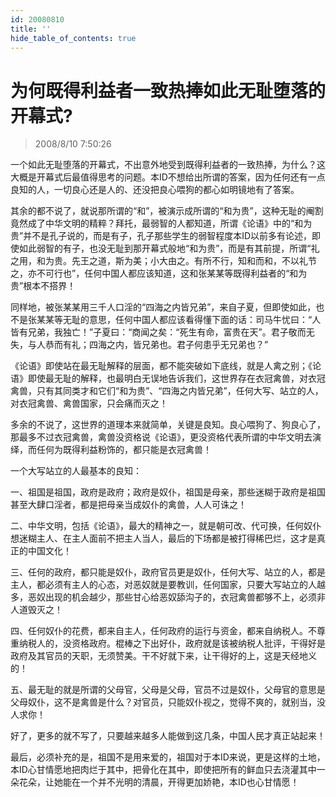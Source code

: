 ```yaml
---
id: 20080810
title: ''
hide_table_of_contents: true
---
```


# 为何既得利益者一致热捧如此无耻堕落的开幕式?

> 2008/8/10 7:50:26

<div style={{color: '#FF0000', fontSize: '18px', fontWeight: 'bold'}}>

一个如此无耻堕落的开幕式，不出意外地受到既得利益者的一致热捧，为什么？这大概是开幕式后最值得思考的问题。本ID不想给出所谓的答案，因为任何还有一点良知的人，一切良心还是人的、还没把良心喂狗的都心如明镜地有了答案。

其余的都不说了，就说那所谓的“和”，被演示成所谓的“和为贵”，这种无耻的阉割竟然成了中华文明的精粹？拜托，最弱智的人都知道，所谓《论语》中的“和为贵”并不是孔子说的，而是有子，孔子那些学生的弱智程度本ID以前多有论述，即使如此弱智的有子，也没无耻到那开幕式般地“和为贵”，而是有其前提，所谓“礼之用，和为贵。先王之道，斯为美；小大由之。有所不行，知和而和，不以礼节之，亦不可行也”，任何中国人都应该知道，这和张某某等既得利益者的“和为贵”根本不搭界！

同样地，被张某某用三千人口淫的“四海之内皆兄弟”，来自子夏，但即使如此，也不是张某某等无耻的意思，任何中国人都应该看得懂下面的话：司马牛忧曰：“人皆有兄弟，我独亡！”子夏曰：“商闻之矣：“死生有命，富贵在天”。君子敬而无失，与人恭而有礼；四海之内，皆兄弟也。君子何患乎无兄弟也？”

《论语》即使站在最无耻解释的层面，都不能突破如下底线，就是人禽之别；《论语》即使最无耻的解释，也最明白无误地告诉我们，这世界存在衣冠禽兽，对衣冠禽兽，只有其同类才和它们“和为贵”、“四海之内皆兄弟”，任何大写、站立的人，对衣冠禽兽、禽兽国家，只会痛而灭之！

多余的不说了，这世界的道理本来就简单，关键是良知。良心喂狗了、狗良心了，那最多不过衣冠禽兽，禽兽没资格说《论语》，更没资格代表所谓的中华文明去演绎，而任何为既得利益粉饰的，都只能是衣冠禽兽！

一个大写站立的人最基本的良知：

一、祖国是祖国，政府是政府；政府是奴仆，祖国是母亲，那些迷糊于政府是祖国甚至大肆口淫者，都是把母亲当成奴仆的禽兽，人人可诛之！

二、中华文明，包括《论语》，最大的精神之一，就是朝可改、代可换，任何奴仆想迷糊主人、在主人面前不把主人当人，最后的下场都是被打得稀巴烂，这才是真正的中国文化！

三、任何的政府，都只能是奴仆，政府官员更是奴仆，任何大写、站立的人，都是主人，都必须有主人的心态，对恶奴就是要教训，任何国家，只要大写站立的人越多，恶奴出现的机会越少，那些甘心给恶奴舔沟子的，衣冠禽兽都够不上，必须非人道毁灭之！

四、任何奴仆的花费，都来自主人，任何政府的运行与资金，都来自纳税人。不尊重纳税人的，没资格政府。棍棒之下出好仆，政府就是该被纳税人批评，干得好是政府及其官员的天职，无须赞美。干不好就下来，让干得好的上，这是天经地义的！

五、最无耻的就是所谓的父母官，父母是父母，官员不过是奴仆，父母官的意思是父母奴仆，这不是禽兽是什么？对官员，只能奴仆视之，觉得不爽的，就别当，没人求你！

好了，更多的就不写了，只要越来越多人能做到这几条，中国人民才真正站起来！

最后，必须补充的是，祖国不是用来爱的，祖国对于本ID来说，更是这样的土地，本ID心甘情愿地把肉烂于其中，把骨化在其中，即使把所有的鲜血只去浇灌其中一朵花朵，让她能在一个并不光明的清晨，开得更加娇艳，本ID也心甘情愿！

</div>